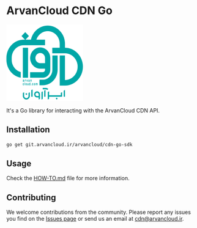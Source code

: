 # ArvanCloud CDN Go

![logo](.github/logo.svg)

It's a Go library for interacting with the ArvanCloud CDN API.

## Installation

```bash
go get git.arvancloud.ir/arvancloud/cdn-go-sdk
```

## Usage

Check the [HOW-TO.md](docs/HOW-TO.md) file for more information.

## Contributing

We welcome contributions from the community. Please report any issues you find on the [Issues page](https://github.com/arvancloud/cdn-go/issues) or send us an email at [cdn@arvancloud.ir](mailto:cdn@arvancloud.ir).
